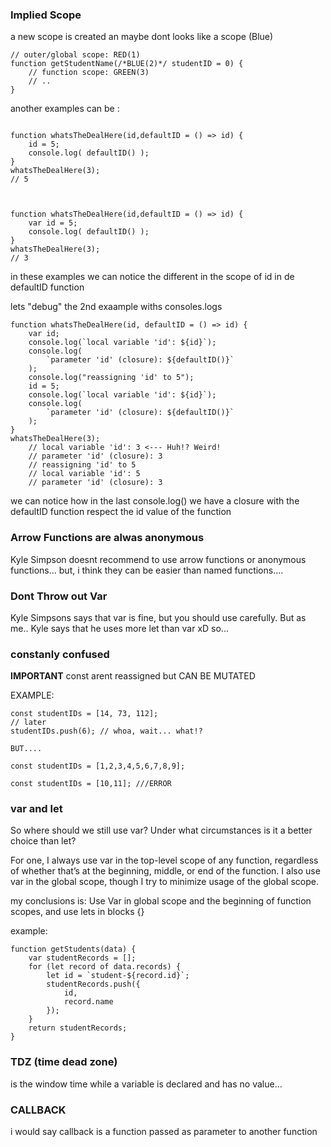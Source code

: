 ### Implied Scope

a new scope is created an maybe dont looks like a scope (Blue)
```
// outer/global scope: RED(1)
function getStudentName(/*BLUE(2)*/ studentID = 0) {
    // function scope: GREEN(3)
    // ..
}
```

another examples can be :

```

function whatsTheDealHere(id,defaultID = () => id) {
    id = 5;
    console.log( defaultID() );
}
whatsTheDealHere(3);
// 5



function whatsTheDealHere(id,defaultID = () => id) {
    var id = 5;
    console.log( defaultID() );
}
whatsTheDealHere(3);
// 3
```

in these examples we can notice the different in the scope of id in de defaultID function

lets "debug" the 2nd exaample withs consoles.logs

```
function whatsTheDealHere(id, defaultID = () => id) {
    var id;
    console.log(`local variable 'id': ${id}`);
    console.log(
        `parameter 'id' (closure): ${defaultID()}`
    );
    console.log("reassigning 'id' to 5");
    id = 5;
    console.log(`local variable 'id': ${id}`);
    console.log(
        `parameter 'id' (closure): ${defaultID()}`
    );
}
whatsTheDealHere(3);
    // local variable 'id': 3 <--- Huh!? Weird!
    // parameter 'id' (closure): 3
    // reassigning 'id' to 5
    // local variable 'id': 5
    // parameter 'id' (closure): 3
```
we can notice how in the last console.log() we have a closure with the defaultID function respect the id value of the function

### Arrow Functions are alwas anonymous

Kyle Simpson doesnt recommend to use arrow functions or anonymous functions... but, i think they can be easier than named functions....

### Dont Throw out Var

Kyle Simpsons says that var is fine, but you should use carefully. But as me.. Kyle says that he uses more let than var xD so...

### constanly confused

**IMPORTANT** const arent reassigned but CAN BE MUTATED

EXAMPLE:

```
const studentIDs = [14, 73, 112];
// later
studentIDs.push(6); // whoa, wait... what!?

BUT....

const studentIDs = [1,2,3,4,5,6,7,8,9];

const studentIDs = [10,11]; ///ERROR 
```

### var and let 

So where should we still use var? Under what circumstances
is it a better choice than let?

For one, I always use var in the top-level scope of any function, regardless of whether that’s at the beginning, middle, or end of the function. I also use var in the global scope, though I try to minimize usage of the global scope.

my conclusions is: 
Use Var in global scope and the beginning of function scopes, and use lets in blocks {}

example:

```
function getStudents(data) {
    var studentRecords = [];
    for (let record of data.records) {
        let id = `student-${record.id}`;
        studentRecords.push({
            id,
            record.name
        });
    }
    return studentRecords;
}
```

### TDZ (time dead zone)

is the window time while a variable is declared and has no value...

### CALLBACK

i would say callback is a function passed as parameter to another function
